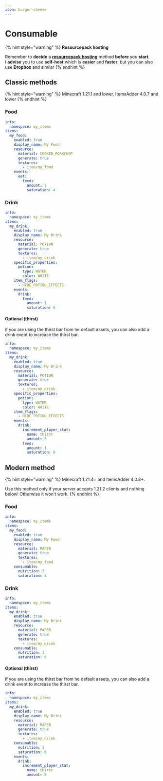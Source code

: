 ```yaml
---
icon: burger-cheese
---
```


# Consumable

{% hint style="warning" %}
**Resourcepack hosting**

Remember to **decide** a [**resourcepack hosting**](../resourcepack-hosting/) method **before** you **start**.\
I **advise** you to use **self-host** which is **easier** and **faster**, but you can also use **Dropbox** and similar
{% endhint %}

## Classic methods

{% hint style="warning" %}
Minecraft 1.21.1 and lower, ItemsAdder 4.0.7 and lower
{% endhint %}

### Food

```yaml
info:
  namespace: my_items
items:
  my_food:
    enabled: true
    display_name: My Food
    resource:
      material: COOKED_PORKCHOP
      generate: true
      textures:
        - item/my_food
    events:
      eat:
        feed:
          amount: 7
          saturation: 4
```

### Drink

```yaml
info:
  namespace: my_items
items:
  my_drink:
    enabled: true
    display_name: My Drink
    resource:
      material: POTION
      generate: true
      textures:
        - item/my_drink
    specific_properties:
      potion:
        type: WATER
        color: WHITE
    item_flags:
      - HIDE_POTION_EFFECTS
    events:
      drink:
        feed:
          amount: 1
          saturation: 0
```

#### Optional (thirst)

if you are using the thirst bar from he default assets, you can also add a drink event to increase the thirst bar.

```yaml
info:
  namespace: my_items
items:
  my_drink:
    enabled: true
    display_name: My Drink
    resource:
      material: POTION
      generate: true
      textures:
        - item/my_drink
    specific_properties:
      potion:
        type: WATER
        color: WHITE
    item_flags:
      - HIDE_POTION_EFFECTS
    events:
      drink:
        increment_player_stat:
          name: thirst
          amount: 5
        feed:
          amount: 1
          saturation: 0
```

## Modern method

{% hint style="warning" %}
Minecraft 1.21.4+ and ItemsAdder 4.0.8+.

Use this method only if your server accepts 1.21.2 clients and nothing below! Otherwise it won't work.
{% endhint %}

### Food

```yaml
info:
  namespace: my_items
items:
  my_food:
    enabled: true
    display_name: My Food
    resource:
      material: PAPER
      generate: true
      textures:
        - item/my_food
    consumable:
      nutrition: 7
      saturation: 4
```

### Drink

```yaml
info:
  namespace: my_items
items:
  my_drink:
    enabled: true
    display_name: My Drink
    resource:
      material: PAPER
      generate: true
      textures:
        - item/my_drink
    consumable:
      nutrition: 1
      saturation: 0
```

#### Optional (thirst)

if you are using the thirst bar from he default assets, you can also add a drink event to increase the thirst bar.

```yaml
info:
  namespace: my_items
items:
  my_drink:
    enabled: true
    display_name: My Drink
    resource:
      material: PAPER
      generate: true
      textures:
        - item/my_drink
    consumable:
      nutrition: 1
      saturation: 0
    events:
      drink:
        increment_player_stat:
          name: thirst
          amount: 5
```
